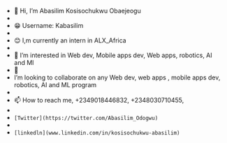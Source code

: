 - 👋 Hi, I’m Abasilim Kosisochukwu Obaejeogu
- 
- 😁 Username: Kabasilim
- 
- 😊 I,m currently an intern in ALX_Africa
- 
- 👀 I’m interested in Web dev, Mobile apps dev, Web apps, robotics, AI and Ml
- 💞️
-  I’m looking to collaborate on any Web dev, web apps , mobile apps dev, robotics, AI and ML program
-  
- 📫 How to reach me, +2349018446832, +2348030710455, 
- 
- ``[Twitter](https://twitter.com/Abasilim_Odogwu)``
- 
- ``[linkedln](www.linkedin.com/in/kosisochukwu-abasilim)``

<!---
kabasilim/kabasilim is a ✨ special ✨ repository because its `README.md` (this file) appears on your GitHub profile.
You can click the Preview link to take a look at your changes.
--->
